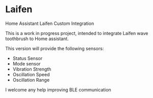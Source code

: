 # Laifen
Home Assistant Laifen Custom Integration 

This is a work in progress project, intended to integrate Laifen wave toothbrush to Home assistant.

This version will provide the following sensors:
- Status Sensor
- Mode sensor
- Vibration Strength
- Oscillation Speed
- Oscillation Range

I welcome any help improving BLE communication
